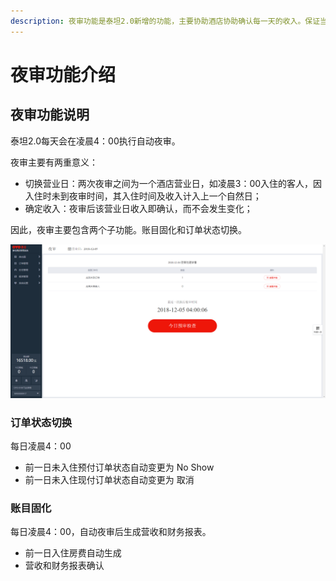 ```yaml
---
description: 夜审功能是泰坦2.0新增的功能，主要协助酒店协助确认每一天的收入。保证当天酒店收益的真实正确。
---
```


# 夜审功能介绍

## 夜审功能说明

泰坦2.0每天会在凌晨4：00执行自动夜审。

夜审主要有两重意义：

* 切换营业日：两次夜审之间为一个酒店营业日，如凌晨3：00入住的客人，因入住时未到夜审时间，其入住时间及收入计入上一个自然日；
* 确定收入：夜审后该营业日收入即确认，而不会发生变化；

因此，夜审主要包含两个子功能。账目固化和订单状态切换。

![&#x6BCF;&#x65E5;4:00&#x6267;&#x884C;&#x591C;&#x5BA1;](../../.gitbook/assets/image%20%28165%29.png)

### 订单状态切换

每日凌晨4：00

* 前一日未入住预付订单状态自动变更为 No Show
* 前一日未入住现付订单状态自动变更为 取消

### 账目固化

每日凌晨4：00，自动夜审后生成营收和财务报表。

* 前一日入住房费自动生成
* 营收和财务报表确认

## 

